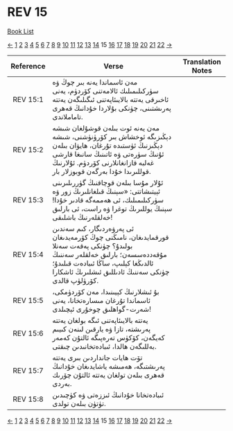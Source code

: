 # REV 15
[Book List](../README.md)

[<-](./chapter_14.md) [1](./chapter_1.md) [2](./chapter_2.md) [3](./chapter_3.md) [4](./chapter_4.md) [5](./chapter_5.md) [6](./chapter_6.md) [7](./chapter_7.md) [8](./chapter_8.md) [9](./chapter_9.md) [10](./chapter_10.md) [11](./chapter_11.md) [12](./chapter_12.md) [13](./chapter_13.md) [14](./chapter_14.md) 15 [16](./chapter_16.md) [17](./chapter_17.md) [18](./chapter_18.md) [19](./chapter_19.md) [20](./chapter_20.md) [21](./chapter_21.md) [22](./chapter_22.md) [->](./chapter_16.md)

| Reference | Verse | Translation Notes |
|:---------:|-------|-------------------|
|REV 15:1|مەن ئاسماندا يەنە بىر چوڭ ۋە سۈركىلىمىلىك ئالامەتنى كۆردۈم، يەنى ئاخىرقى يەتتە بالايىئاپەتنى ئىگىلىگەن يەتتە پەرىشتىنى، چۈنكى بۇلاردا خۇدانىڭ قەھرى تاماملاندى.||
|REV 15:2|مەن يەنە ئوت بىلەن قوشۇلغان شىشە دېڭىزىگە ئوخشاش بىر كۆرۈنۈشنى، شىشە دېڭىزنىڭ ئۈستىدە تۇرغان، ھايۋان بىلەن ئۇنىڭ سۈرەتى ۋە ئاتىنىڭ سانىغا قارشى غەلبە قازانغانلارنى كۆردۈم. ئۇلارنىڭ قوللىرىدا خۇدا بەرگەن قوبوزلار بار.||
|REV 15:3|ئۇلار مۇسا بىلەن قوچاقنىڭ گۈررىلىرىنى ئېيتىشاتتى: «سېنىڭ قىلغانلىرىڭ زور ۋە سۈركىلىمىلىك، ئى ھەممەگە قادىر خۇدا! سېنىڭ يوللىرىڭ توغرا ۋە راست، ئى بارلىق خەلقلەرنىڭ باشلىقى!||
|REV 15:4|ئى پەرۋەردىگار، كىم سەندىن قورقمايدىغان، نامىڭنى چوڭ كۆرمەيدىغان بولىدۇ؟ چۈنكى پەقەت سەنلا مۇقەددەسسەن؛ بارلىق خەلقلەر سەننىڭ ئالدىڭغا كېلىپ، ساڭا ئىبادەت قىلىدۇ؛ چۈنكى سەننىڭ ئادىللىق ئىشلىرىڭ ئاشكارا كۆرۈلۈپ قالدى.||
|REV 15:5|بۇ ئىشلارنىڭ كېيىنىدا، مەن كۆردۈمكى، ئاسماندا تۇرغان مىسارەتخانا، يەنى شەرت-گواھلىق چوخۇرى ئېچىلدى!||
|REV 15:6|يەتتە بالايىئاپەتنى ئىگە بولغان يەتتە پەرىشتە، تازا ۋە يارقىن لىنەن كىيىم كەيگەن، كۆكۈس تەرەپىگە ئالتۇن كەمەر بەللىگەن ھالدا، ئىبادەتخانىدىن چىقتى.||
|REV 15:7|تۆت ھايات جانداردىن بىرى يەتتە پەرىشتىگە، ھەمىشە ياشايدىغان خۇدانىڭ قەھرى بىلەن تولغان يەتتە ئالتۇن چۆرىك بەردى.||
|REV 15:8|ئىبادەتخانا خۇدانىڭ ئىززەتى ۋە كۈچىدىن تۈتۈن بىلەن تولدى.||


[<-](./chapter_14.md) [1](./chapter_1.md) [2](./chapter_2.md) [3](./chapter_3.md) [4](./chapter_4.md) [5](./chapter_5.md) [6](./chapter_6.md) [7](./chapter_7.md) [8](./chapter_8.md) [9](./chapter_9.md) [10](./chapter_10.md) [11](./chapter_11.md) [12](./chapter_12.md) [13](./chapter_13.md) [14](./chapter_14.md) 15 [16](./chapter_16.md) [17](./chapter_17.md) [18](./chapter_18.md) [19](./chapter_19.md) [20](./chapter_20.md) [21](./chapter_21.md) [22](./chapter_22.md) [->](./chapter_16.md)